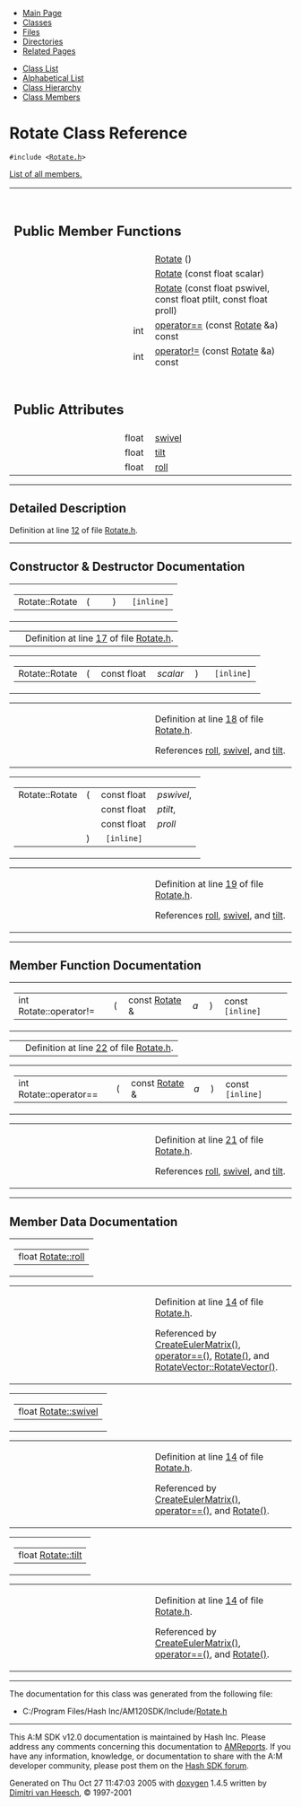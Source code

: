 <div class="tabs">

- [Main Page](index.md)
- <span id="current">[Classes](annotated.md)</span>
- [Files](files.md)
- [Directories](dirs.md)
- [Related Pages](pages.md)

</div>

<div class="tabs">

- [Class List](annotated.md)
- [Alphabetical List](classes.md)
- [Class Hierarchy](hierarchy.md)
- [Class Members](functions.md)

</div>

# Rotate Class Reference

`#include <`<a href="Rotate_8h-source.md" class="el"><code>Rotate.h</code></a>`>`

[List of all members.](classRotate-members.md)

<table data-border="0" data-cellpadding="0" data-cellspacing="0">
<colgroup>
<col style="width: 50%" />
<col style="width: 50%" />
</colgroup>
<tbody>
<tr>
<td></td>
<td></td>
</tr>
<tr>
<td colspan="2"><br />
&#10;<h2 id="public-member-functions">Public Member Functions</h2></td>
</tr>
<tr>
<td class="memItemLeft" style="text-align: right;" data-nowrap="" data-valign="top"> </td>
<td class="memItemRight" data-valign="bottom"><a href="classRotate.md#1ee5ac5fe7d3b823c9258dba636dedaf" class="el">Rotate</a> ()</td>
</tr>
<tr>
<td class="memItemLeft" style="text-align: right;" data-nowrap="" data-valign="top"> </td>
<td class="memItemRight" data-valign="bottom"><a href="classRotate.md#abf8b40ad02d5cb9be585cb3fa107fa4" class="el">Rotate</a> (const float scalar)</td>
</tr>
<tr>
<td class="memItemLeft" style="text-align: right;" data-nowrap="" data-valign="top"> </td>
<td class="memItemRight" data-valign="bottom"><a href="classRotate.md#84c9a5914722530f75ee85399b52b261" class="el">Rotate</a> (const float pswivel, const float ptilt, const float proll)</td>
</tr>
<tr>
<td class="memItemLeft" style="text-align: right;" data-nowrap="" data-valign="top">int </td>
<td class="memItemRight" data-valign="bottom"><a href="classRotate.md#59d54acd64b5bc2f88e3c48c743fc2c2" class="el">operator==</a> (const <a href="classRotate.md" class="el">Rotate</a> &amp;a) const</td>
</tr>
<tr>
<td class="memItemLeft" style="text-align: right;" data-nowrap="" data-valign="top">int </td>
<td class="memItemRight" data-valign="bottom"><a href="classRotate.md#39a84193d0f53ff5fa8a9f8f302b5761" class="el">operator!=</a> (const <a href="classRotate.md" class="el">Rotate</a> &amp;a) const</td>
</tr>
<tr>
<td colspan="2"><br />
&#10;<h2 id="public-attributes">Public Attributes</h2></td>
</tr>
<tr>
<td class="memItemLeft" style="text-align: right;" data-nowrap="" data-valign="top">float </td>
<td class="memItemRight" data-valign="bottom"><a href="classRotate.md#43a834131d734e427e05932c7531b225" class="el">swivel</a></td>
</tr>
<tr>
<td class="memItemLeft" style="text-align: right;" data-nowrap="" data-valign="top">float </td>
<td class="memItemRight" data-valign="bottom"><a href="classRotate.md#6518e4dd738b34b9c90d83b1b1c2e8ec" class="el">tilt</a></td>
</tr>
<tr>
<td class="memItemLeft" style="text-align: right;" data-nowrap="" data-valign="top">float </td>
<td class="memItemRight" data-valign="bottom"><a href="classRotate.md#b6a5d96a4e99b63723ab54ddb471baad" class="el">roll</a></td>
</tr>
</tbody>
</table>

------------------------------------------------------------------------

<span id="_details"></span>

## Detailed Description

Definition at line <a href="Rotate_8h-source.md#l00012" class="el">12</a> of file <a href="Rotate_8h-source.md" class="el">Rotate.h</a>.

------------------------------------------------------------------------

## Constructor & Destructor Documentation

<span id="1ee5ac5fe7d3b823c9258dba636dedaf" class="anchor"></span>

<table class="mdTable" data-cellpadding="2" data-cellspacing="0">
<colgroup>
<col style="width: 100%" />
</colgroup>
<tbody>
<tr>
<td class="mdRow"><table data-cellpadding="0" data-cellspacing="0" data-border="0">
<tbody>
<tr>
<td class="md" data-nowrap="" data-valign="top">Rotate::Rotate</td>
<td class="md" data-valign="top">( </td>
<td class="mdname1" data-valign="top" data-nowrap=""></td>
<td class="md" data-valign="top"> ) </td>
<td class="md" data-nowrap=""><code> [inline]</code></td>
</tr>
</tbody>
</table></td>
</tr>
</tbody>
</table>

|  |  |
|----|----|
|   | Definition at line <a href="Rotate_8h-source.md#l00017" class="el">17</a> of file <a href="Rotate_8h-source.md" class="el">Rotate.h</a>. |

<span id="abf8b40ad02d5cb9be585cb3fa107fa4" class="anchor"></span>

<table class="mdTable" data-cellpadding="2" data-cellspacing="0">
<colgroup>
<col style="width: 100%" />
</colgroup>
<tbody>
<tr>
<td class="mdRow"><table data-cellpadding="0" data-cellspacing="0" data-border="0">
<tbody>
<tr>
<td class="md" data-nowrap="" data-valign="top">Rotate::Rotate</td>
<td class="md" data-valign="top">( </td>
<td class="md" data-nowrap="" data-valign="top">const float </td>
<td class="mdname1" data-valign="top" data-nowrap=""><em>scalar</em></td>
<td class="md" data-valign="top"> ) </td>
<td class="md" data-nowrap=""><code> [inline]</code></td>
</tr>
</tbody>
</table></td>
</tr>
</tbody>
</table>

<table data-cellspacing="5" data-cellpadding="0" data-border="0">
<colgroup>
<col style="width: 50%" />
<col style="width: 50%" />
</colgroup>
<tbody>
<tr>
<td> </td>
<td><p>Definition at line <a href="Rotate_8h-source.md#l00018" class="el">18</a> of file <a href="Rotate_8h-source.md" class="el">Rotate.h</a>.</p>
<p>References <a href="Rotate_8h-source.md#l00014" class="el">roll</a>, <a href="Rotate_8h-source.md#l00014" class="el">swivel</a>, and <a href="Rotate_8h-source.md#l00014" class="el">tilt</a>.</p></td>
</tr>
</tbody>
</table>

<span id="84c9a5914722530f75ee85399b52b261" class="anchor"></span>

<table class="mdTable" data-cellpadding="2" data-cellspacing="0">
<colgroup>
<col style="width: 100%" />
</colgroup>
<tbody>
<tr>
<td class="mdRow"><table data-cellpadding="0" data-cellspacing="0" data-border="0">
<tbody>
<tr>
<td class="md" data-nowrap="" data-valign="top">Rotate::Rotate</td>
<td class="md" data-valign="top">( </td>
<td class="md" data-nowrap="" data-valign="top">const float </td>
<td class="mdname" data-nowrap=""><em>pswivel</em>,</td>
</tr>
<tr>
<td class="md" style="text-align: right;" data-nowrap=""></td>
<td class="md"></td>
<td class="md" data-nowrap="">const float </td>
<td class="mdname" data-nowrap=""><em>ptilt</em>,</td>
</tr>
<tr>
<td class="md" style="text-align: right;" data-nowrap=""></td>
<td class="md"></td>
<td class="md" data-nowrap="">const float </td>
<td class="mdname" data-nowrap=""><em>proll</em></td>
</tr>
<tr>
<td class="md"></td>
<td class="md">) </td>
<td colspan="2" class="md"><code> [inline]</code></td>
</tr>
</tbody>
</table></td>
</tr>
</tbody>
</table>

<table data-cellspacing="5" data-cellpadding="0" data-border="0">
<colgroup>
<col style="width: 50%" />
<col style="width: 50%" />
</colgroup>
<tbody>
<tr>
<td> </td>
<td><p>Definition at line <a href="Rotate_8h-source.md#l00019" class="el">19</a> of file <a href="Rotate_8h-source.md" class="el">Rotate.h</a>.</p>
<p>References <a href="Rotate_8h-source.md#l00014" class="el">roll</a>, <a href="Rotate_8h-source.md#l00014" class="el">swivel</a>, and <a href="Rotate_8h-source.md#l00014" class="el">tilt</a>.</p></td>
</tr>
</tbody>
</table>

------------------------------------------------------------------------

## Member Function Documentation

<span id="39a84193d0f53ff5fa8a9f8f302b5761" class="anchor"></span>

<table class="mdTable" data-cellpadding="2" data-cellspacing="0">
<colgroup>
<col style="width: 100%" />
</colgroup>
<tbody>
<tr>
<td class="mdRow"><table data-cellpadding="0" data-cellspacing="0" data-border="0">
<tbody>
<tr>
<td class="md" data-nowrap="" data-valign="top">int Rotate::operator!=</td>
<td class="md" data-valign="top">( </td>
<td class="md" data-nowrap="" data-valign="top">const <a href="classRotate.md" class="el">Rotate</a> &amp; </td>
<td class="mdname1" data-valign="top" data-nowrap=""><em>a</em></td>
<td class="md" data-valign="top"> ) </td>
<td class="md" data-nowrap="">const<code> [inline]</code></td>
</tr>
</tbody>
</table></td>
</tr>
</tbody>
</table>

|  |  |
|----|----|
|   | Definition at line <a href="Rotate_8h-source.md#l00022" class="el">22</a> of file <a href="Rotate_8h-source.md" class="el">Rotate.h</a>. |

<span id="59d54acd64b5bc2f88e3c48c743fc2c2" class="anchor"></span>

<table class="mdTable" data-cellpadding="2" data-cellspacing="0">
<colgroup>
<col style="width: 100%" />
</colgroup>
<tbody>
<tr>
<td class="mdRow"><table data-cellpadding="0" data-cellspacing="0" data-border="0">
<tbody>
<tr>
<td class="md" data-nowrap="" data-valign="top">int Rotate::operator==</td>
<td class="md" data-valign="top">( </td>
<td class="md" data-nowrap="" data-valign="top">const <a href="classRotate.md" class="el">Rotate</a> &amp; </td>
<td class="mdname1" data-valign="top" data-nowrap=""><em>a</em></td>
<td class="md" data-valign="top"> ) </td>
<td class="md" data-nowrap="">const<code> [inline]</code></td>
</tr>
</tbody>
</table></td>
</tr>
</tbody>
</table>

<table data-cellspacing="5" data-cellpadding="0" data-border="0">
<colgroup>
<col style="width: 50%" />
<col style="width: 50%" />
</colgroup>
<tbody>
<tr>
<td> </td>
<td><p>Definition at line <a href="Rotate_8h-source.md#l00021" class="el">21</a> of file <a href="Rotate_8h-source.md" class="el">Rotate.h</a>.</p>
<p>References <a href="Rotate_8h-source.md#l00014" class="el">roll</a>, <a href="Rotate_8h-source.md#l00014" class="el">swivel</a>, and <a href="Rotate_8h-source.md#l00014" class="el">tilt</a>.</p></td>
</tr>
</tbody>
</table>

------------------------------------------------------------------------

## Member Data Documentation

<span id="b6a5d96a4e99b63723ab54ddb471baad" class="anchor"></span>

<table class="mdTable" data-cellpadding="2" data-cellspacing="0">
<colgroup>
<col style="width: 100%" />
</colgroup>
<tbody>
<tr>
<td class="mdRow"><table data-cellpadding="0" data-cellspacing="0" data-border="0">
<tbody>
<tr>
<td class="md" data-nowrap="" data-valign="top">float <a href="classRotate.md#b6a5d96a4e99b63723ab54ddb471baad" class="el">Rotate::roll</a></td>
</tr>
</tbody>
</table></td>
</tr>
</tbody>
</table>

<table data-cellspacing="5" data-cellpadding="0" data-border="0">
<colgroup>
<col style="width: 50%" />
<col style="width: 50%" />
</colgroup>
<tbody>
<tr>
<td> </td>
<td><p>Definition at line <a href="Rotate_8h-source.md#l00014" class="el">14</a> of file <a href="Rotate_8h-source.md" class="el">Rotate.h</a>.</p>
<p>Referenced by <a href="Matrix34_8h-source.md#l00155" class="el">CreateEulerMatrix()</a>, <a href="Rotate_8h-source.md#l00021" class="el">operator==()</a>, <a href="Rotate_8h-source.md#l00018" class="el">Rotate()</a>, and <a href="Rotate_8h-source.md#l00034" class="el">RotateVector::RotateVector()</a>.</p></td>
</tr>
</tbody>
</table>

<span id="43a834131d734e427e05932c7531b225" class="anchor"></span>

<table class="mdTable" data-cellpadding="2" data-cellspacing="0">
<colgroup>
<col style="width: 100%" />
</colgroup>
<tbody>
<tr>
<td class="mdRow"><table data-cellpadding="0" data-cellspacing="0" data-border="0">
<tbody>
<tr>
<td class="md" data-nowrap="" data-valign="top">float <a href="classRotate.md#43a834131d734e427e05932c7531b225" class="el">Rotate::swivel</a></td>
</tr>
</tbody>
</table></td>
</tr>
</tbody>
</table>

<table data-cellspacing="5" data-cellpadding="0" data-border="0">
<colgroup>
<col style="width: 50%" />
<col style="width: 50%" />
</colgroup>
<tbody>
<tr>
<td> </td>
<td><p>Definition at line <a href="Rotate_8h-source.md#l00014" class="el">14</a> of file <a href="Rotate_8h-source.md" class="el">Rotate.h</a>.</p>
<p>Referenced by <a href="Matrix34_8h-source.md#l00155" class="el">CreateEulerMatrix()</a>, <a href="Rotate_8h-source.md#l00021" class="el">operator==()</a>, and <a href="Rotate_8h-source.md#l00018" class="el">Rotate()</a>.</p></td>
</tr>
</tbody>
</table>

<span id="6518e4dd738b34b9c90d83b1b1c2e8ec" class="anchor"></span>

<table class="mdTable" data-cellpadding="2" data-cellspacing="0">
<colgroup>
<col style="width: 100%" />
</colgroup>
<tbody>
<tr>
<td class="mdRow"><table data-cellpadding="0" data-cellspacing="0" data-border="0">
<tbody>
<tr>
<td class="md" data-nowrap="" data-valign="top">float <a href="classRotate.md#6518e4dd738b34b9c90d83b1b1c2e8ec" class="el">Rotate::tilt</a></td>
</tr>
</tbody>
</table></td>
</tr>
</tbody>
</table>

<table data-cellspacing="5" data-cellpadding="0" data-border="0">
<colgroup>
<col style="width: 50%" />
<col style="width: 50%" />
</colgroup>
<tbody>
<tr>
<td> </td>
<td><p>Definition at line <a href="Rotate_8h-source.md#l00014" class="el">14</a> of file <a href="Rotate_8h-source.md" class="el">Rotate.h</a>.</p>
<p>Referenced by <a href="Matrix34_8h-source.md#l00155" class="el">CreateEulerMatrix()</a>, <a href="Rotate_8h-source.md#l00021" class="el">operator==()</a>, and <a href="Rotate_8h-source.md#l00018" class="el">Rotate()</a>.</p></td>
</tr>
</tbody>
</table>

------------------------------------------------------------------------

The documentation for this class was generated from the following file:

- C:/Program Files/Hash Inc/AM120SDK/Include/<a href="Rotate_8h-source.md" class="el">Rotate.h</a>

------------------------------------------------------------------------

<span class="small">This A:M SDK v12.0 documentation is maintained by Hash Inc. Please address any comments concerning this documentation to [AMReports](http://www.hash.com/reports). If you have any information, knowledge, or documentation to share with the A:M developer community, please post them on the [Hash SDK forum](http://www.hash.com/forums/index.php?showforum=11).</span>

Generated on Thu Oct 27 11:47:03 2005 with [<span class="image placeholder" original-image-src="doxygen.png" original-image-title="" height="45" width="100" align="middle" border="0">doxygen</span>](http://www.doxygen.org/index.html) 1.4.5 written by [Dimitri van Heesch](mailto:dimitri@stack.nl), © 1997-2001
